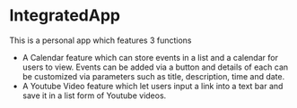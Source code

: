 # IntegratedApp

This is a personal app which features 3 functions
- A Calendar feature which can store events in a list and a calendar for users to view. Events can be added via a button and details of 
each can be customized via parameters such as title, description, time and date.
- A Youtube Video feature which let users input a link into a text bar and save it in a list form of Youtube videos.
